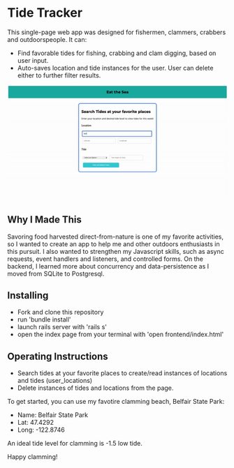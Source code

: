 # Tide Tracker
This single-page web app was designed for fishermen, clammers, crabbers and outdoorspeople. It can:
   * Find favorable tides for fishing, crabbing and clam digging, based on user input.
   * Auto-saves location and tide instances for the user. User can delete either to further filter results.


![Eat the sea app](public/tide-app-demo-gif.gif)

## Why I Made This

Savoring food harvested direct-from-nature is one of my favorite activities, so I wanted to create an app to help me and other outdoors enthusiasts in this pursuit. I also wanted to strengthen my Javascript skills, such as async requests, event handlers and listeners, and controlled forms. On the backend, I learned more about concurrency and data-persistence as I moved from SQLite to Postgresql.

## Installing ##

- Fork and clone this repository
- run 'bundle install'
- launch rails server with 'rails s'
- open the index page from your terminal with 'open frontend/index.html'

## Operating Instructions ##

- Search tides at your favorite places to create/read instances of locations and tides (user_locations)
- Delete instances of tides and locations from the page.

To get started, you can use my favotire clamming beach, Belfair State Park:

- Name: Belfair State Park
- Lat: 47.4292
- Long: -122.8746

An ideal tide level for clamming is -1.5 low tide.

Happy clamming!
